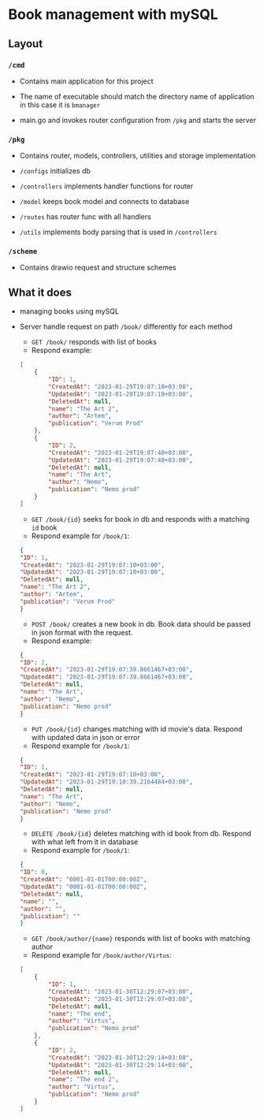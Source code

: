# Book management with mySQL

## Layout

### `/cmd`

* Contains main application for this project

* The name of executable should match the directory name of application in this case it is `bmanager`

* main.go and invokes router configuration from `/pkg` and starts the server

### `/pkg`

* Contains router, models, controllers, utilities and storage implementation

- `/configs` initializes db

- `/controllers` implements handler functions for router 

- `/model` keeps book model and connects to database

- `/routes` has router func with all handlers

- `/utils` implements body parsing that is used in `/controllers`


### `/scheme`

* Contains drawio request and structure schemes

## What it does
* managing books using mySQL

* Server handle request on path `/book/` differently for each method
    - `GET /book/` responds with list of books
    - Respond example:
    ```json
    [
        {
            "ID": 1,
            "CreatedAt": "2023-01-29T19:07:10+03:00",
            "UpdatedAt": "2023-01-29T19:07:10+03:00",
            "DeletedAt": null,
            "name": "The Art 2",
            "author": "Artem",
            "publication": "Verum Prod"
        },
        {
            "ID": 2,
            "CreatedAt": "2023-01-29T19:07:40+03:00",
            "UpdatedAt": "2023-01-29T19:07:40+03:00",
            "DeletedAt": null,
            "name": "The Art",
            "author": "Nemo",
            "publication": "Nemo prod"
        }
    ]
    ```
    - `GET /book/{id}` seeks for book in db and responds with a matching `id` book
    - Respond example for `/book/1`:
    ```json
    {
    "ID": 1,
    "CreatedAt": "2023-01-29T19:07:10+03:00",
    "UpdatedAt": "2023-01-29T19:07:10+03:00",
    "DeletedAt": null,
    "name": "The Art 2",
    "author": "Artem",
    "publication": "Verum Prod"
    }
    ```
    - `POST /book/` creates a new book in db. Book data should be passed in json format with the request. 
    - Respond example:
    ```json
    {
    "ID": 2,
    "CreatedAt": "2023-01-29T19:07:39.8661467+03:00",
    "UpdatedAt": "2023-01-29T19:07:39.8661467+03:00",
    "DeletedAt": null,
    "name": "The Art",
    "author": "Nemo",
    "publication": "Nemo prod"
    }
    ```
    - `PUT /book/{id}` changes matching with id movie's data. Respond with updated data in json or error
    - Respond example for `/book/1`:
    ```json
    {
    "ID": 1,
    "CreatedAt": "2023-01-29T19:07:10+03:00",
    "UpdatedAt": "2023-01-29T19:10:39.2164484+03:00",
    "DeletedAt": null,
    "name": "The Art",
    "author": "Nemo",
    "publication": "Nemo prod"
    }
    ```
    - `DELETE /book/{id}` deletes matching with id book from db. Respond with what left from it in database
    - Respond example for `/book/1`:
    ```json
    {
    "ID": 0,
    "CreatedAt": "0001-01-01T00:00:00Z",
    "UpdatedAt": "0001-01-01T00:00:00Z",
    "DeletedAt": null,
    "name": "",
    "author": "",
    "publication": ""
    }
    ```
    - `GET /book/author/{name}` responds with list of books with matching author
    - Respond example for `/book/author/Virtus`:
    ```json
    [
        {
            "ID": 1,
            "CreatedAt": "2023-01-30T12:29:07+03:00",
            "UpdatedAt": "2023-01-30T12:29:07+03:00",
            "DeletedAt": null,
            "name": "The end",
            "author": "Virtus",
            "publication": "Nemo prod"
        },
        {
            "ID": 2,
            "CreatedAt": "2023-01-30T12:29:14+03:00",
            "UpdatedAt": "2023-01-30T12:29:14+03:00",
            "DeletedAt": null,
            "name": "The end 2",
            "author": "Virtus",
            "publication": "Nemo prod"
        }
    ]
    ```